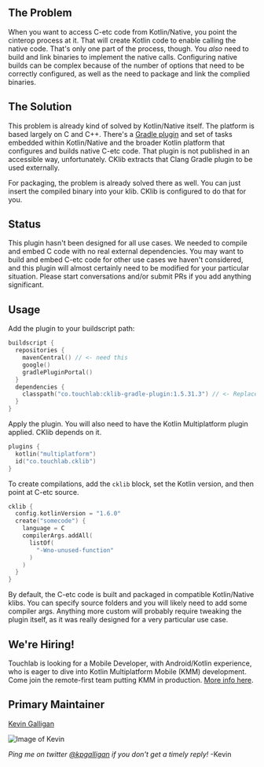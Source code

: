 ## The Problem

When you want to access C-etc code from Kotlin/Native, you point the cinterop process at it. That will create Kotlin code to enable
calling the native code. That's only one part of the process, though. You *also* need to build and link binaries to implement
the native calls. Configuring native builds can be complex because of the number of options that need to be correctly configured,
as well as the need to package and link the complied binaries.

## The Solution

This problem is already kind of solved by Kotlin/Native itself. The platform is based largely on C and C++. There's a [Gradle
plugin](https://github.com/JetBrains/kotlin/blob/7b73917217de6dc66330593887c44e67a4efb7d3/kotlin-native/build-tools/src/main/kotlin/org/jetbrains/kotlin/bitcode/CompileToBitcodePlugin.kt)
and set of tasks embedded within Kotlin/Native and the broader Kotlin platform that configures and builds native C-etc code.
That plugin is not published in an accessible way, unfortunately. CKlib extracts that Clang Gradle plugin to be used externally.

For packaging, the problem is already solved there as well. You can just insert the compiled binary into your klib. CKlib
is configured to do that for you.

## Status

This plugin hasn't been designed for all use cases. We needed to compile and embed C code with no real external dependencies.
You may want to build and embed C-etc code for other use cases we haven't considered, and this plugin will almost certainly
need to be modified for your particular situation. Please start conversations and/or submit PRs if you add anything significant.

## Usage

Add the plugin to your buildscript path:

```kotlin
buildscript {
  repositories {
    mavenCentral() // <- need this
    google()
    gradlePluginPortal()
  }
  dependencies {
    classpath("co.touchlab:cklib-gradle-plugin:1.5.31.3") // <- Replace with current version
  }
}
```

Apply the plugin. You will also need to have the Kotlin Multiplatform plugin applied. CKlib depends on it.

```kotlin
plugins {
  kotlin("multiplatform")
  id("co.touchlab.cklib")
}
```

To create compilations, add the `cklib` block, set the Kotlin version, and then point at C-etc source.

```kotlin
cklib {
  config.kotlinVersion = "1.6.0"  
  create("somecode") {
    language = C
    compilerArgs.addAll(
      listOf(
        "-Wno-unused-function"
      )
    )
  }
}
```

By default, the C-etc code is built and packaged in compatible Kotlin/Native klibs. You can specify source folders and
you will likely need to add some compiler args. Anything more custom will probably require tweaking the plugin itself, as
it was really designed for a very particular use case.

## We're Hiring!

Touchlab is looking for a Mobile Developer, with Android/Kotlin experience, who is eager to dive into Kotlin Multiplatform Mobile (KMM) development. Come join the remote-first team putting KMM in production. [More info here](https://go.touchlab.co/careers-gh).

## Primary Maintainer

[Kevin Galligan](https://github.com/kpgalligan/)

![Image of Kevin](https://avatars.githubusercontent.com/u/68384?s=140&v=4)

*Ping me on twitter [@kpgalligan](https://twitter.com/kpgalligan/) if you don't get a timely reply!* -Kevin